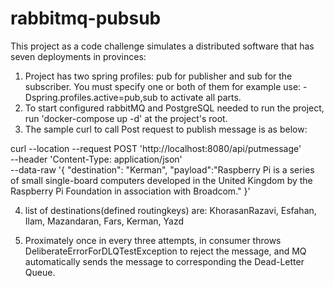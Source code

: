 # rabbitmq-pubsub

This project as a code challenge simulates a distributed software that has seven deployments in provinces:
1) Project has two spring profiles: pub for publisher and sub for the subscriber. You must specify one or both of them
for example use:  -Dspring.profiles.active=pub,sub  to activate all parts.
2) To start configured rabbitMQ and PostgreSQL needed to run the project, run 'docker-compose up -d' at the project's root.
3) The sample curl to call Post request to publish message is as below: 

curl --location --request POST 'http://localhost:8080/api/putmessage' \
--header 'Content-Type: application/json' \
--data-raw '{
    "destination": "Kerman",
    "payload":"Raspberry Pi is a series of small single-board computers developed in the United Kingdom by the Raspberry Pi Foundation in association with Broadcom."
}'

4) list of destinations(defined routingkeys) are:
KhorasanRazavi, Esfahan, Ilam, Mazandaran, Fars, Kerman, Yazd

5) Proximately once in every three attempts, in consumer throws DeliberateErrorForDLQTestException to reject the message, and MQ automatically sends the message to corresponding the Dead-Letter Queue.
